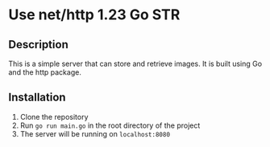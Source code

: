 # Use net/http 1.23 Go STR 

## Description 
This is a simple server that can store and retrieve images. It is built using Go and the http package.

## Installation
1. Clone the repository
2. Run `go run main.go` in the root directory of the project
3. The server will be running on `localhost:8080`

